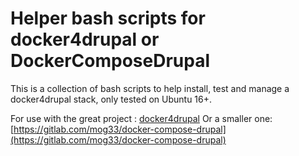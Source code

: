 # Helper bash scripts for docker4drupal or DockerComposeDrupal

This is a collection of bash scripts to help install, test and manage a docker4drupal stack, only tested on Ubuntu 16+.

For use with the great project : [docker4drupal](https://github.com/wodby/docker4drupal)
Or a smaller one: [https://gitlab.com/mog33/docker-compose-drupal](https://gitlab.com/mog33/docker-compose-drupal)
